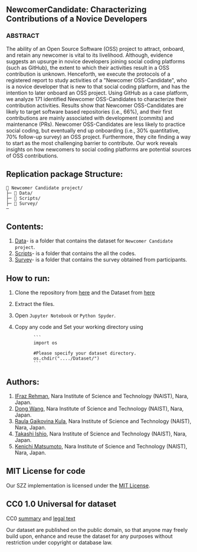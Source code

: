 ## NewcomerCandidate: Characterizing Contributions of a Novice Developers

### ABSTRACT

The ability of an Open Source Software (OSS) project to attract, onboard, and retain any newcomer is vital to its livelihood. Although, evidence suggests an upsurge in novice developers joining social coding platforms (such as GitHub), the extent to which their activities result in a OSS contribution is unknown. Henceforth, we execute the protocols of a registered report to study activities of a  "Newcomer OSS-Candidate", who is a novice developer that is new to that social coding platform, and has the intention to later onboard an OSS project. Using GitHub as a case platform, we analyze 171 identified Newcomer OSS-Candidates to characterize their contribution activities. Results show that Newcomer OSS-Candidates are likely to target software based repositories (i.e., 66%), and their first contributions are mainly associated with development (commits) and maintenance (PRs). Newcomer OSS-Candidates are less likely to practice social coding, but eventually end up onboarding (i.e., 30% quantitative, 70% follow-up survey) an OSS project. Furthermore, they cite finding a way to start as the most challenging barrier to contribute. Our work reveals insights on how newcomers to social coding platforms are potential sources of OSS contributions.


## Replication package Structure:
```
📁 Newcomer Candidate project/
├─ 📁 Data/
├─ 📁 Scripts/ 
├─ 📁 Survey/
─
```
## Contents:
  1. [Data](https://github.com/ifrazrehman/NewcomerCandidate/tree/master/data)- is a folder that contains the dataset for `Newcomer Candidate project`.
  2. [Scripts](https://github.com/ifrazrehman/NewcomerCandidate/tree/master/script)- is a folder that contains the all the codes. 
  3. [Survey](https://github.com/ifrazrehman/NewcomerCandidate/tree/master/survey)- is a folder that contains the survey obtained from participants.

## How to run:
  1. Clone the repository from [here](https://github.com/ifrazrehman/NewcomerCandidate.git) and the Dataset from [here](https://github.com/ifrazrehman/NewcomerCandidate/tree/master/data)
  2. Extract the files.
  3. Open `Jupyter Notebook` or `Python Spyder`.
  4. Copy any code and Set your working directory using 
                
                ```
                import os
                
                #Please specify your dataset directory. 
                os.chdir("..../Dataset/")
                ```

## Authors:
1. [IFraz Rehman](https://ifrazrehman.github.io/), Nara Institute of Science and Technology (NAIST), Nara, Japan.
2. [Dong Wang](https://dong-w.github.io/), Nara Institute of Science and Technology (NAIST), Nara, Japan.
3. [Raula Gaikovina Kula](https://raux.github.io/), Nara Institute of Science and Technology (NAIST), Nara, Japan.
4. [Takashi Ishio](https://takashi-ishio.github.io/), Nara Institute of Science and Technology (NAIST), Nara, Japan.
5. [Kenichi Matsumoto](http://isw3.naist.jp/Contents/Research/cs-05-en.html), Nara Institute of Science and Technology (NAIST), Nara, Japan.




## MIT License for code
Our SZZ implementation is licensed under the [MIT License](LICENSE).

## CC0 1.0 Universal for dataset
CC0 [summary](https://creativecommons.org/publicdomain/zero/1.0/) and [legal text](https://creativecommons.org/publicdomain/zero/1.0/legalcode)

Our dataset are published on the public domain, so that anyone may freely build upon, enhance and reuse the dataset for any purposes without restriction under copyright or database law.

